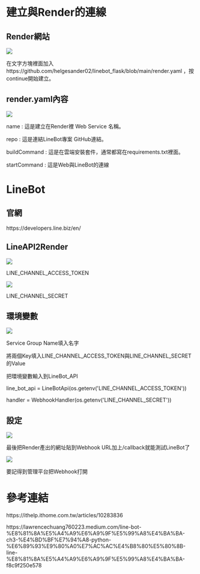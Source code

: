 <h1>建立與Render的連線</h1>
<h2>Render網站</h2>
<img src="https://github.com/helgesander02/linebot_flask/blob/main/img/%E5%BB%BA%E7%AB%8B%E6%AA%94%E6%A1%88.jpg" with="300" heigh="150"></img>
<p>在文字方塊裡面加入 https://github.com/helgesander02/linebot_flask/blob/main/render.yaml ，按continue開始建立。</p>
<h2>render.yaml內容</h2>
<img src="https://github.com/helgesander02/linebot_flask/blob/main/img/%E5%85%A7%E5%AE%B9.jpg" with="300" heigh="150"></img>
<p>name : 這是建立在Render裡 Web Service 名稱。</p>
<p>repo : 這是連結LineBot專案 GitHub連結。</p>
<p>buildCommand : 這是在雲端安裝套件，通常都寫在requirements.txt裡面。</p>
<p>startCommand : 這是Web與LineBot的連線</p>
<h1>LineBot</h1>
<h2>官網</h2>
<p>https://developers.line.biz/en/</p>
<h2>LineAPI2Render</h2>
<img src="https://github.com/helgesander02/linebot_flask/blob/main/img/token.jpg" with="300" heigh="150"></img>
<p>LINE_CHANNEL_ACCESS_TOKEN</p>
<img src="https://github.com/helgesander02/linebot_flask/blob/main/img/secret.jpg" with="300" heigh="150"></img>
<p>LINE_CHANNEL_SECRET</p>
<h2>環境變數</h2>
<img src="https://github.com/helgesander02/linebot_flask/blob/main/img/%E5%BB%BA%E7%AB%8BWebService.jpg" with="300" heigh="150"></img>
<p>Service Group Name填入名字</p>
<p>將兩個Key填入LINE_CHANNEL_ACCESS_TOKEN與LINE_CHANNEL_SECRET的Value</p>
<p>把環境變數輸入到LineBot_API</p>
<p>line_bot_api = LineBotApi(os.getenv('LINE_CHANNEL_ACCESS_TOKEN'))</p>
<p>handler = WebhookHandler(os.getenv('LINE_CHANNEL_SECRET'))</p>
<h2>設定</h2>
<img src="https://github.com/helgesander02/linebot_flask/blob/main/img/URL.png" with="300" heigh="150"></img>
<p>最後把Render產出的網址貼到Webhook URL加上/callback就能測試LineBot了</p>
<img src="https://github.com/helgesander02/linebot_flask/blob/main/img/setting.png" with="300" heigh="150"></img>
<p>要記得到管理平台把Webhook打開</p>

<h1>參考連結</h1>
<p>https://ithelp.ithome.com.tw/articles/10283836</p>
<p>https://lawrencechuang760223.medium.com/line-bot-%E8%81%8A%E5%A4%A9%E6%A9%9F%E5%99%A8%E4%BA%BA-ch3-%E4%BD%BF%E7%94%A8-python-%E6%89%93%E9%80%A0%E7%AC%AC%E4%B8%80%E5%80%8B-line-%E8%81%8A%E5%A4%A9%E6%A9%9F%E5%99%A8%E4%BA%BA-f8c9f250e578</p>

